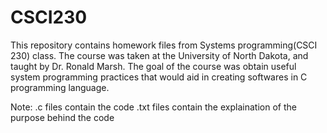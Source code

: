 # CSCI230

This repository contains homework files from Systems programming(CSCI 230) class. The course was taken at the University of North Dakota, and taught by Dr. Ronald Marsh. The goal of the course was obtain useful system programming practices that would aid in creating softwares in C programming language.

Note: .c files contain the code .txt files contain the explaination of the purpose behind the code
